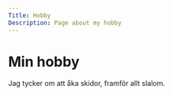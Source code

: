 ```yaml
---
Title: Hobby
Description: Page about my hobby
---
```


Min hobby
==================

Jag tycker om att åka skidor, framför allt slalom. 